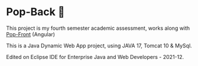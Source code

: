 # Pop-Back 🧸

This project is my fourth semester academic assessment, works along with [Pop-Front](https://github.com/Pexilo/POP-Front) (Angular)

This is a Java Dynamic Web App project, using JAVA 17, Tomcat 10 & MySql.

Edited on Eclipse IDE for Enterprise Java and Web Developers - 2021-12.
